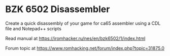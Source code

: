 # BZK 6502 Disassembler
Create a quick disassembly of your game for ca65 assembler using a CDL file and Notepad++ scripts

Read manual at https://iromhacker.ru/nes/en/bzk6502/1/index.html

Forum topic at https://www.romhacking.net/forum/index.php?topic=31875.0
